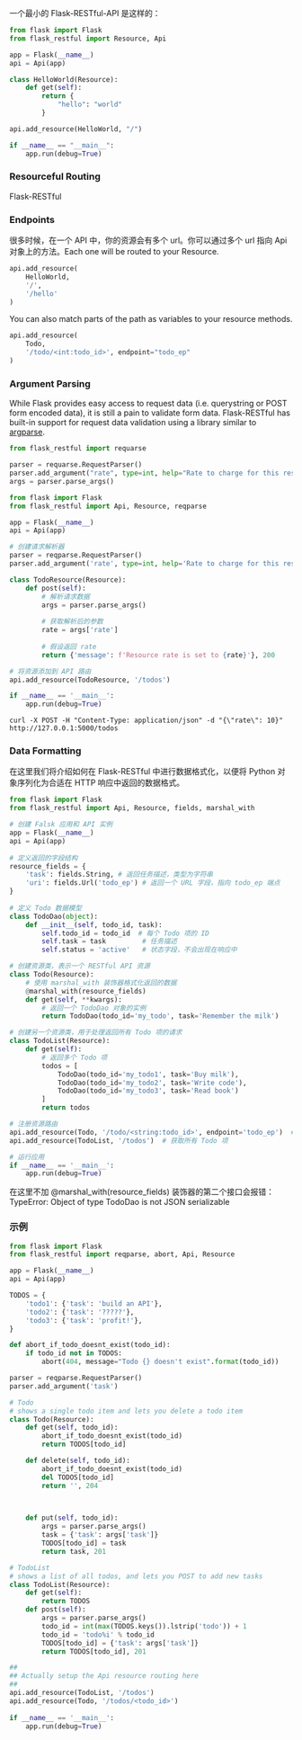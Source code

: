 一个最小的 Flask-RESTful-API 是这样的：

```python
from flask import Flask 
from flask_restful import Resource, Api

app = Flask(__name__)
api = Api(app)

class HelloWorld(Resource):
    def get(self):
        return {
            "hello": "world"
        }

api.add_resource(HelloWorld, "/")

if __name__ == "__main__":
    app.run(debug=True)
```

### Resourceful Routing

Flask-RESTful 

### Endpoints 

很多时候，在一个 API 中，你的资源会有多个 url。你可以通过多个 url 指向 Api 对象上的方法。Each one will be routed to your Resource.

```python
api.add_resource(
    HelloWorld,
    '/',
    '/hello'
)
```

You can also match parts of the path as variables to your resource methods.

```python
api.add_resource(
    Todo,
    '/todo/<int:todo_id>', endpoint="todo_ep"
)
```

### Argument Parsing 

While Flask provides easy access to request data (i.e. querystring or POST form encoded data), it is still a pain to validate form data. Flask-RESTful has built-in support for request data validation using a library similar to [argparse](http://docs.python.org/dev/library/argparse.html).

```python
from flask_restful import requarse

parser = requarse.RequestParser()
parser.add_argument("rate", type=int, help="Rate to charge for this resource")
args = parser.parse_args()
```

```python
from flask import Flask
from flask_restful import Api, Resource, reqparse

app = Flask(__name__)
api = Api(app)

# 创建请求解析器
parser = reqparse.RequestParser()
parser.add_argument('rate', type=int, help='Rate to charge for this resource', required=True)

class TodoResource(Resource):
    def post(self):
        # 解析请求数据
        args = parser.parse_args()
        
        # 获取解析后的参数
        rate = args['rate']
        
        # 假设返回 rate
        return {'message': f'Resource rate is set to {rate}'}, 200

# 将资源添加到 API 路由
api.add_resource(TodoResource, '/todos')

if __name__ == '__main__':
    app.run(debug=True)
```

```
curl -X POST -H "Content-Type: application/json" -d "{\"rate\": 10}" http://127.0.0.1:5000/todos
```

### Data Formatting

在这里我们将介绍如何在 Flask-RESTful 中进行数据格式化，以便将 Python 对象序列化为合适在 HTTP 响应中返回的数据格式。

```python
from flask import Flask
from flask_restful import Api, Resource, fields, marshal_with

# 创建 Falsk 应用和 API 实例
app = Flask(__name__)
api = Api(app)
 
# 定义返回的字段结构
resource_fields = {
    'task': fields.String, # 返回任务描述，类型为字符串
    'uri': fields.Url('todo_ep') # 返回一个 URL 字段，指向 todo_ep 端点
}
  
# 定义 Todo 数据模型
class TodoDao(object):
    def __init__(self, todo_id, task):
        self.todo_id = todo_id  # 每个 Todo 项的 ID
        self.task = task         # 任务描述
        self.status = 'active'   # 状态字段，不会出现在响应中

# 创建资源类，表示一个 RESTful API 资源
class Todo(Resource):
    # 使用 marshal_with 装饰器格式化返回的数据
    @marshal_with(resource_fields)
    def get(self, **kwargs):
        # 返回一个 TodoDao 对象的实例
        return TodoDao(todo_id='my_todo', task='Remember the milk')

# 创建另一个资源类，用于处理返回所有 Todo 项的请求
class TodoList(Resource):
    def get(self):
        # 返回多个 Todo 项
        todos = [
            TodoDao(todo_id='my_todo1', task='Buy milk'),
            TodoDao(todo_id='my_todo2', task='Write code'),
            TodoDao(todo_id='my_todo3', task='Read book')
        ]
        return todos

# 注册资源路由
api.add_resource(Todo, '/todo/<string:todo_id>', endpoint='todo_ep')  # 指定 URL 的端点名称
api.add_resource(TodoList, '/todos')  # 获取所有 Todo 项

# 运行应用
if __name__ == '__main__':
    app.run(debug=True)
```

在这里不加 @marshal_with(resource_fields) 装饰器的第二个接口会报错：TypeError: Object of type TodoDao is not JSON serializable

### 示例

```python
from flask import Flask
from flask_restful import reqparse, abort, Api, Resource

app = Flask(__name__)
api = Api(app)

TODOS = {
    'todo1': {'task': 'build an API'},
    'todo2': {'task': '?????'},
    'todo3': {'task': 'profit!'},
}

def abort_if_todo_doesnt_exist(todo_id):
    if todo_id not in TODOS:
        abort(404, message="Todo {} doesn't exist".format(todo_id))

parser = reqparse.RequestParser()
parser.add_argument('task')

# Todo
# shows a single todo item and lets you delete a todo item
class Todo(Resource):
    def get(self, todo_id):
        abort_if_todo_doesnt_exist(todo_id)
        return TODOS[todo_id]

    def delete(self, todo_id):
        abort_if_todo_doesnt_exist(todo_id)
        del TODOS[todo_id]
        return '', 204

  

    def put(self, todo_id):
        args = parser.parse_args()
        task = {'task': args['task']}
        TODOS[todo_id] = task
        return task, 201

# TodoList
# shows a list of all todos, and lets you POST to add new tasks
class TodoList(Resource):
    def get(self):
        return TODOS
    def post(self):
        args = parser.parse_args()
        todo_id = int(max(TODOS.keys()).lstrip('todo')) + 1
        todo_id = 'todo%i' % todo_id
        TODOS[todo_id] = {'task': args['task']}
        return TODOS[todo_id], 201

##
## Actually setup the Api resource routing here
##
api.add_resource(TodoList, '/todos')
api.add_resource(Todo, '/todos/<todo_id>')
  
if __name__ == '__main__':
    app.run(debug=True)
```